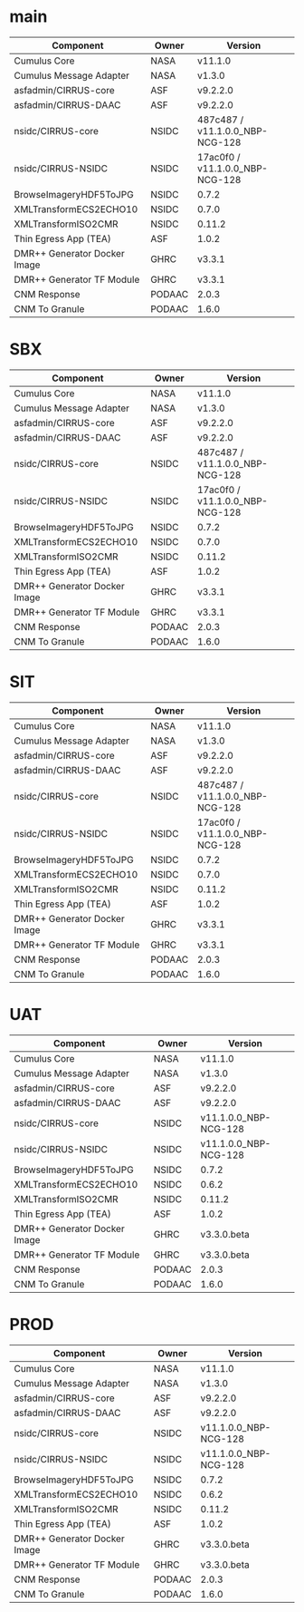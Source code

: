 # main

| Component | Owner | Version |
| -- | -- | -- |
| Cumulus Core | NASA | v11.1.0 |
| Cumulus Message Adapter | NASA | v1.3.0 |
| asfadmin/CIRRUS-core | ASF | v9.2.2.0 |
| asfadmin/CIRRUS-DAAC | ASF | v9.2.2.0 |
| nsidc/CIRRUS-core | NSIDC | 487c487 / v11.1.0.0_NBP-NCG-128 |
| nsidc/CIRRUS-NSIDC | NSIDC | 17ac0f0 / v11.1.0.0_NBP-NCG-128 |
| BrowseImageryHDF5ToJPG | NSIDC | 0.7.2 |
| XMLTransformECS2ECHO10 | NSIDC | 0.7.0 |
| XMLTransformISO2CMR | NSIDC | 0.11.2 |
| Thin Egress App (TEA) | ASF | 1.0.2 |
| DMR++ Generator Docker Image | GHRC | v3.3.1 |
| DMR++ Generator TF Module | GHRC | v3.3.1 |
| CNM Response | PODAAC | 2.0.3 |
| CNM To Granule | PODAAC | 1.6.0 |

# SBX

| Component | Owner | Version |
| -- | -- | -- |
| Cumulus Core | NASA | v11.1.0 |
| Cumulus Message Adapter | NASA | v1.3.0 |
| asfadmin/CIRRUS-core | ASF | v9.2.2.0 |
| asfadmin/CIRRUS-DAAC | ASF | v9.2.2.0 |
| nsidc/CIRRUS-core | NSIDC | 487c487 / v11.1.0.0_NBP-NCG-128 |
| nsidc/CIRRUS-NSIDC | NSIDC | 17ac0f0 / v11.1.0.0_NBP-NCG-128 |
| BrowseImageryHDF5ToJPG | NSIDC | 0.7.2 |
| XMLTransformECS2ECHO10 | NSIDC | 0.7.0 |
| XMLTransformISO2CMR | NSIDC | 0.11.2 |
| Thin Egress App (TEA) | ASF | 1.0.2 |
| DMR++ Generator Docker Image | GHRC | v3.3.1 |
| DMR++ Generator TF Module | GHRC | v3.3.1 |
| CNM Response | PODAAC | 2.0.3 |
| CNM To Granule | PODAAC | 1.6.0 |

# SIT

| Component | Owner | Version |
| -- | -- | -- |
| Cumulus Core | NASA | v11.1.0 |
| Cumulus Message Adapter | NASA | v1.3.0 |
| asfadmin/CIRRUS-core | ASF | v9.2.2.0 |
| asfadmin/CIRRUS-DAAC | ASF | v9.2.2.0 |
| nsidc/CIRRUS-core | NSIDC | 487c487 / v11.1.0.0_NBP-NCG-128 |
| nsidc/CIRRUS-NSIDC | NSIDC | 17ac0f0 / v11.1.0.0_NBP-NCG-128 |
| BrowseImageryHDF5ToJPG | NSIDC | 0.7.2 |
| XMLTransformECS2ECHO10 | NSIDC | 0.7.0 |
| XMLTransformISO2CMR | NSIDC | 0.11.2 |
| Thin Egress App (TEA) | ASF | 1.0.2 |
| DMR++ Generator Docker Image | GHRC | v3.3.1 |
| DMR++ Generator TF Module | GHRC | v3.3.1 |
| CNM Response | PODAAC | 2.0.3 |
| CNM To Granule | PODAAC | 1.6.0 |

# UAT

| Component | Owner | Version |
| -- | -- | -- |
| Cumulus Core | NASA | v11.1.0 |
| Cumulus Message Adapter | NASA | v1.3.0 |
| asfadmin/CIRRUS-core | ASF | v9.2.2.0 |
| asfadmin/CIRRUS-DAAC | ASF | v9.2.2.0 |
| nsidc/CIRRUS-core | NSIDC | v11.1.0.0_NBP-NCG-128 |
| nsidc/CIRRUS-NSIDC | NSIDC | v11.1.0.0_NBP-NCG-128 |
| BrowseImageryHDF5ToJPG | NSIDC | 0.7.2 |
| XMLTransformECS2ECHO10 | NSIDC | 0.6.2 |
| XMLTransformISO2CMR | NSIDC | 0.11.2 |
| Thin Egress App (TEA) | ASF | 1.0.2 |
| DMR++ Generator Docker Image | GHRC | v3.3.0.beta |
| DMR++ Generator TF Module | GHRC | v3.3.0.beta |
| CNM Response | PODAAC | 2.0.3 |
| CNM To Granule | PODAAC | 1.6.0 |

# PROD

| Component | Owner | Version |
| -- | -- | -- |
| Cumulus Core | NASA | v11.1.0 |
| Cumulus Message Adapter | NASA | v1.3.0 |
| asfadmin/CIRRUS-core | ASF | v9.2.2.0 |
| asfadmin/CIRRUS-DAAC | ASF | v9.2.2.0 |
| nsidc/CIRRUS-core | NSIDC | v11.1.0.0_NBP-NCG-128 |
| nsidc/CIRRUS-NSIDC | NSIDC | v11.1.0.0_NBP-NCG-128 |
| BrowseImageryHDF5ToJPG | NSIDC | 0.7.2 |
| XMLTransformECS2ECHO10 | NSIDC | 0.6.2 |
| XMLTransformISO2CMR | NSIDC | 0.11.2 |
| Thin Egress App (TEA) | ASF | 1.0.2 |
| DMR++ Generator Docker Image | GHRC | v3.3.0.beta |
| DMR++ Generator TF Module | GHRC | v3.3.0.beta |
| CNM Response | PODAAC | 2.0.3 |
| CNM To Granule | PODAAC | 1.6.0 |